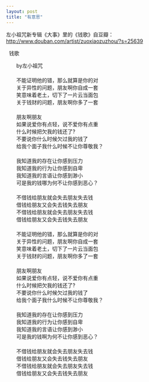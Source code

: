 ```yaml
---
layout: post
title: "有意思"
---
```

左小祖咒新专辑《大事》里的《钱歌》自豆瓣：  
http://www.douban.com/artist/zuoxiaozuzhou/?s=25639  

  钱歌  

　　by左小祖咒  
　　  
　　不能证明他的错，那么就算是你的对  
　　关于异性的问题，朋友啊你自成一套  
　　笑意味着老土，切下了一片云当面包  
　　关于钱财的问题，朋友啊你多了一套  
　　  
　　朋友啊朋友  
　　如果说爱你有点轻，说不爱你有点重  
　　什么时候把欠我的钱还了?  
　　不要说你什么时候欠过我的钱了  
　　给我个面子我什么时候不让你尊敬我？  
　　  
　　我知道我的存在让你感到压力  
　　我知道我的行为让你感到自卑  
　　我知道我的言语让你感到渺小  
　　可是我的钱哪为何不让你感到恶心？  
　　  
　　不借钱给朋友就会失去朋友失去钱  
　　借钱给朋友又会失去钱失去朋友  
　　不借钱给朋友就会失去朋友失去钱  
　　借钱给朋友又会失去钱失去朋友  
　　   
　　不能证明他的错，那么就算是你的对  
　　关于异性的问题，朋友啊你自成一套  
　　笑意味着老土，切下了一片云当面包  
　　关于钱财的问题，朋友啊你多了一套  
　　  
　　朋友啊朋友  
　　如果说爱你有点轻，说不爱你有点重  
　　什么时候把欠我的钱还了?  
　　不要说你什么时候欠过我的钱了  
　　给我个面子我什么时候不让你尊敬我？  
　　   
　　我知道我的存在让你感到压力  
　　我知道我的行为让你感到自卑  
　　我知道我的言语让你感到渺小  
　　可是我的钱啊为何不让你感到恶心？  
　　  
　　不借钱给朋友就会失去朋友失去钱  
　　借钱给朋友又会失去钱失去朋友  
　　不借钱给朋友就会失去朋友失去钱  
　　借钱给朋友又会失去钱失去朋友							  
		
